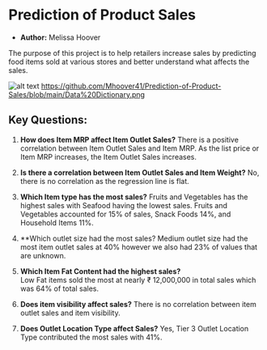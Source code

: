 # **Prediction of Product Sales**
- **Author:** Melissa Hoover

The purpose of this project is to help retailers increase sales by predicting food items sold at various stores and better understand what affects the sales.

![alt text](https://github.com/[Mhoover41]/[Prediction-of-Product-Sales]/blob/[branch]/image.jpg?raw=true)
https://github.com/Mhoover41/Prediction-of-Product-Sales/blob/main/Data%20Dictionary.png

## **Key Questions:**

1) **How does Item MRP affect Item Outlet Sales?**
   There is a positive correlation between Item Outlet Sales and Item MRP. As the list price or Item MRP increases, the Item Outlet Sales increases.

2) **Is there a correlation between Item Outlet Sales and Item Weight?**
    No, there is no correlation as the regression line is flat. 
    
3) **Which Item type has the most sales?** 
   Fruits and Vegetables has the highest sales with Seafood having the lowest sales. Fruits and Vegetables accounted for 15% of sales, Snack Foods 14%, and Household        Items 11%. 

4) **Which outlet size had the most sales?
   Medium outlet size had the most item outlet sales at 40% however we also had 23% of values that are unknown.

5) **Which Item Fat Content had the highest sales?**  
   Low Fat items sold the most at nearly ₹ 12,000,000 in total sales which was 64% of total sales. 
   
6) **Does item visibility affect sales?**
   There is no correlation between item outlet sales and item visibility.
   
7) **Does Outlet Location Type affect Sales?**
   Yes, Tier 3 Outlet Location Type contributed the most sales with 41%.
  

  
